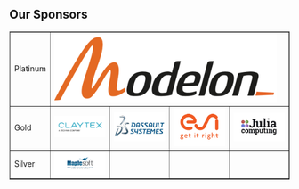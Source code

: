 ## Our Sponsors
<table border="1">
    <tr>
        <td>Platinum</td>
        <td colspan="4"><img src="modelon.jpg" width=400></td>
    </tr>
    <tr>
        <td>Gold</td>
        <td><img src="claytex.jpg" width=250></td>
        <td><img src="3ds2.jpeg" width=250></td>
        <td><img src="2020_11_04_MKTG_ESI_Logo_ColorTagline_rgb.png" width=250</td>
        <td><img src="juliacomputing.jpg" width=250></td>
    </tr>
    <tr>
        <td>Silver</td>
        <td><img src="maplesoft.jpg" width=250></td>
        <td></td>
        <td></td>
        <td></td>
    </tr>
</table>
